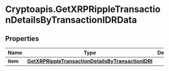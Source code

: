 # Cryptoapis.GetXRPRippleTransactionDetailsByTransactionIDRData

## Properties

Name | Type | Description | Notes
------------ | ------------- | ------------- | -------------
**item** | [**GetXRPRippleTransactionDetailsByTransactionIDRI**](GetXRPRippleTransactionDetailsByTransactionIDRI.md) |  | 


